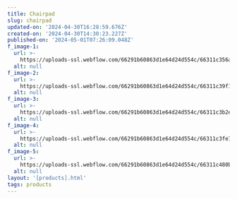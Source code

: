 ```yaml
---
title: Chairpad
slug: chairpad
updated-on: '2024-04-30T16:28:59.676Z'
created-on: '2024-04-30T14:30:23.227Z'
published-on: '2024-05-01T07:26:09.048Z'
f_image-1:
  url: >-
    https://uploads-ssl.webflow.com/66291b60863d1e64d24d554c/66311c356a83f63bd7884df2_71%2BFctiNMdS._AC_UF894%2C1000_QL80_.jpg
  alt: null
f_image-2:
  url: >-
    https://uploads-ssl.webflow.com/66291b60863d1e64d24d554c/66311c39f1fcc25d49b8707c_2112951001-1.jpg
  alt: null
f_image-3:
  url: >-
    https://uploads-ssl.webflow.com/66291b60863d1e64d24d554c/66311c3b2e32cbd7dcf6b428_images%20(1).jpeg
  alt: null
f_image-4:
  url: >-
    https://uploads-ssl.webflow.com/66291b60863d1e64d24d554c/66311c3fe761a62aab7bca1b_images%20(2).jpeg
  alt: null
f_image-5:
  url: >-
    https://uploads-ssl.webflow.com/66291b60863d1e64d24d554c/66311c480b687a3a2e1b77b8_images.jpeg
  alt: null
layout: '[products].html'
tags: products
---
```




